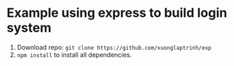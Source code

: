 Example using express to build login system
===

1. Download repo: `git clone https://github.com/xuonglaptrinh/exp`
2. `npm install` to install all dependencies.
